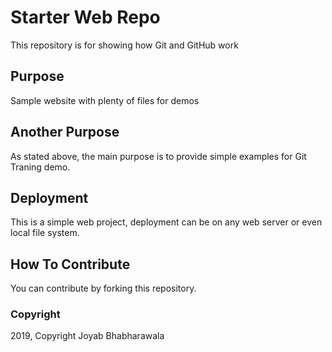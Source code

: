 # Starter Web Repo

This repository is for showing how Git and GitHub work

## Purpose

Sample website with plenty of files for demos

## Another Purpose

As stated above, the main purpose is to provide simple examples for Git Traning demo.

## Deployment

This is a simple web project, deployment can be on any web server or even local file system.

## How To Contribute

You can contribute by forking this repository.

### Copyright

2019, Copyright Joyab Bhabharawala
